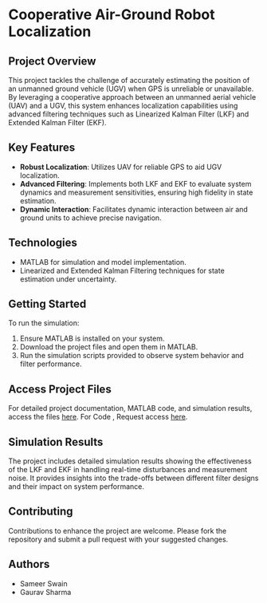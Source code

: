 # Cooperative Air-Ground Robot Localization

## Project Overview
This project tackles the challenge of accurately estimating the position of an unmanned ground vehicle (UGV) when GPS is unreliable or unavailable. By leveraging a cooperative approach between an unmanned aerial vehicle (UAV) and a UGV, this system enhances localization capabilities using advanced filtering techniques such as Linearized Kalman Filter (LKF) and Extended Kalman Filter (EKF).

## Key Features
- **Robust Localization**: Utilizes UAV for reliable GPS to aid UGV localization.
- **Advanced Filtering**: Implements both LKF and EKF to evaluate system dynamics and measurement sensitivities, ensuring high fidelity in state estimation.
- **Dynamic Interaction**: Facilitates dynamic interaction between air and ground units to achieve precise navigation.

## Technologies
- MATLAB for simulation and model implementation.
- Linearized and Extended Kalman Filtering techniques for state estimation under uncertainty.

## Getting Started
To run the simulation:
1. Ensure MATLAB is installed on your system.
2. Download the project files and open them in MATLAB.
3. Run the simulation scripts provided to observe system behavior and filter performance.

## Access Project Files
For detailed project documentation, MATLAB code, and simulation results, access the files [here](https://drive.google.com/drive/folders/154PYsEChGhl8oHjnyBH0_dHvoY33dBc0?usp=sharing).
For Code , Request access [here](https://drive.google.com/drive/folders/1tUQ_NACvm9dqxRPKF8hWeJGeAVfCIqSH?usp=sharing).
## Simulation Results
The project includes detailed simulation results showing the effectiveness of the LKF and EKF in handling real-time disturbances and measurement noise. It provides insights into the trade-offs between different filter designs and their impact on system performance.

## Contributing
Contributions to enhance the project are welcome. Please fork the repository and submit a pull request with your suggested changes.

## Authors
- Sameer Swain
- Gaurav Sharma

